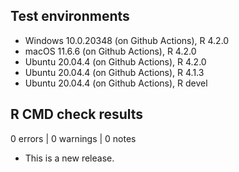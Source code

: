 ## Test environments
* Windows 10.0.20348 (on Github Actions), R 4.2.0
* macOS 11.6.6 (on Github Actions), R 4.2.0
* Ubuntu 20.04.4 (on Github Actions), R 4.2.0
* Ubuntu 20.04.4 (on Github Actions), R 4.1.3
* Ubuntu 20.04.4 (on Github Actions), R devel

## R CMD check results

0 errors | 0 warnings | 0 notes

* This is a new release.
